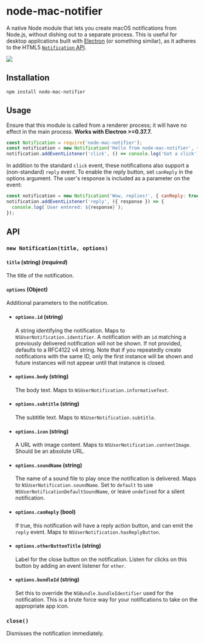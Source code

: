 # node-mac-notifier
A native Node module that lets you create macOS notifications from Node.js, without dishing out to a separate process.
This is useful for desktop applications built with [Electron](https://electronjs.org/) (or something similar), as it adheres to the HTML5 [`Notification` API](https://developer.mozilla.org/en-US/docs/Web/API/Notification/Notification).

![](https://s3.amazonaws.com/f.cl.ly/items/2Q3E1S0o440S043y2k1K/Image%202016-04-14%20at%202.37.47%20PM.png?v=d0388e46)

## Installation
`npm install node-mac-notifier`

## Usage
Ensure that this module is called from a renderer process; it will have no effect in the main process.
**Works with Electron >=0.37.7.**

```js
const Notification = require('node-mac-notifier');
const notification = new Notification('Hello from node-mac-notifier', { body: 'It works!' });
notification.addEventListener('click', () => console.log('Got a click'));
```

In addition to the standard `click` event, these notifications also support a (non-standard) `reply` event. To enable the reply button, set `canReply` in the options argument. The user's response is included as a parameter on the event:
```js
const notification = new Notification('Wow, replies!', { canReply: true });
notification.addEventListener('reply', ({ response }) => {
  console.log(`User entered: ${response}`);
});
```

## API
### `new Notification(title, options)`

#### `title` (string) (*required*)
The title of the notification.

#### `options` (Object)
Additional parameters to the notification.

* #### `options.id` (string)
  A string identifying the notification. Maps to `NSUserNotification.identifier`. A notification with an `id` matching a previously delivered notification will not be shown. If not provided, defaults to a RFC4122 v4 string. Note that if you repeatedly create notifications with the same ID, only the first instance will be shown and future instances will not appear until that instance is closed.

* #### `options.body` (string)
  The body text. Maps to `NSUserNotification.informativeText`.

* #### `options.subtitle` (string)
  The subtitle text. Maps to `NSUserNotification.subtitle`.

* #### `options.icon` (string)
  A URL with image content. Maps to `NSUserNotification.contentImage`. Should be an absolute URL.

* #### `options.soundName` (string)
  The name of a sound file to play once the notification is delivered. Maps to `NSUserNotification.soundName`. Set to `default` to use `NSUserNotificationDefaultSoundName`, or leave `undefined` for a silent notification.

* #### `options.canReply` (bool)
  If true, this notification will have a reply action button, and can emit the `reply` event. Maps to `NSUserNotification.hasReplyButton`.

* #### `options.otherButtonTitle` (string)
  Label for the close button on the notification. Listen for clicks on this button by adding an event listener for `other`.

* #### `options.bundleId` (string)
  Set this to override the `NSBundle.bundleIdentifier` used for the notification. This is a brute force way for your notifications to take on the appropriate app icon.

### `close()`
Dismisses the notification immediately.
